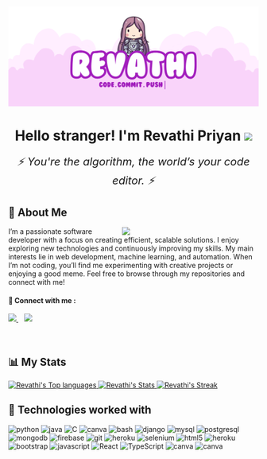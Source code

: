 ![Header image](Revathi.png "Yo")

<div align="center"> 
    <h1>Hello stranger! I'm Revathi Priyan 
        <img src="https://raw.githubusercontent.com/MartinHeinz/MartinHeinz/master/wave.gif" height="30px"> 
    </h1> 
    <!-- <p align="center">
        <a href="https://github.com/DenverCoder1/readme-typing-svg"><img src="https://readme-typing-svg.herokuapp.com/?lines=Full-stack%20web%20and%20app%20developer;Self-taught%20Programmer;
        Would%20love%20to%20collaborate!;
        Always%20learning%20new%20stuff&center=true&width=380&height=45"></a>
    </p> -->
    <p align="center" style="font-size:22px;margin-top:0;border:none">
        <i>
        ⚡️ You're the algorithm, the world’s your code editor. ⚡️
        </i>
    </p>
<!--     <div> 
        <img src="https://komarev.com/ghpvc/?username=revathipriyan&label=Profile%20views&color=1E90FF&style=flat" alt="revathipriyan" />
        <img src="https://badges.pufler.dev/commits/monthly/revathipriyan" />
    </div> -->
</div>

<h2>
🚀 About Me
</h2>
<div>
    <img src="https://media.giphy.com/media/RvnTYlyksGLdjNR1KA/giphy.gif" align="right" width="275" style="margin-left:25px" />
    <p>I’m a passionate software developer with a focus on creating efficient, scalable solutions. I enjoy exploring new technologies and continuously improving my skills. My main interests lie in web development, machine learning, and automation. When I’m not coding, you’ll find me experimenting with creative projects or enjoying a good meme. Feel free to browse through my repositories and connect with me!</p>
</div>

<h4>💬 Connect with me : </h4> 
    <a href="https://www.linkedin.com/in/revathipriyan/">
        <img height="30" src="https://img.shields.io/badge/linkedin-blue.svg?&style=for-the-badge&logo=linkedin&logoColor=white"/>
    </a>&nbsp;&nbsp;
<a href="https://www.instagram.com/revathi_priyan/"><img height="30" src="https://img.shields.io/badge/instagram-C13584.svg?&style=for-the-badge&logo=instagram&logoColor=white"></a>

<br>
<br>
<br>
<h2>📊 My Stats</h2>

<a href="https://github.com/revathipriyan">
<img height="150" src="https://github-readme-stats.vercel.app/api/top-langs/?username=revathipriyan&&hide_title=false&hide_border=true&layout=compact&langs_count=8&exclude_repo=comp426&text_color=fff7ff&icon_color=ffffff&bg_color=151515" alt="Revathi's Top languages" />

<a href="https://github.com/revathipriyan">
<img height="150" src="https://github-readme-stats.vercel.app/api?username=revathipriyan&hide_title=false&hide_border=true&show_icons=true&include_all_commits=true&count_private=true&line_height=21&text_color=fff7ff&icon_color=ffffff&bg_color=151515" alt="Revathi's Stats" />
</a>

<a href="https://github.com/revathipriyan">
    <img title="🔥 Get streak stats for your profile at git.io/streak-stats" alt="Revathi's Streak" src="https://github-readme-streak-stats.herokuapp.com/?user=revathipriyan&theme=neon-dark&hide_border=true"/>
</a>


<h2>🧩 Technologies worked with</h2>
<p align="left">
  <img src="https://www.vectorlogo.zone/logos/python/python-icon.svg" alt="python" width="40" height="40" title="Python3"/>
  <img src="https://www.vectorlogo.zone/logos/java/java-icon.svg" alt="java" width="40" height="40" title="Java"/>
  <img src="https://cdn.iconscout.com/icon/free/png-512/c-programming-569564.png" alt="C" width="40" height="40" title="C"/>
    <img src="https://www.vectorlogo.zone/logos/r-project/r-project-icon.svg" alt="canva" width="40" height="40" title="R"/>
  <img src="https://www.vectorlogo.zone/logos/gnu_bash/gnu_bash-icon.svg" alt="bash" width="40" height="40" title="Bash"/>
  
  <img src="https://www.vectorlogo.zone/logos/djangoproject/djangoproject-icon.svg" alt="django" width="40" height="40" title="Django"/>

  <img src="https://www.vectorlogo.zone/logos/mysql/mysql-icon.svg" alt="mysql" width="40" height="40" title="MySQL"/>  
  <img src="https://www.vectorlogo.zone/logos/postgresql/postgresql-icon.svg" alt="postgresql" width="40" height="40" title="PostgreSQL"/>
  <img src="https://www.vectorlogo.zone/logos/mongodb/mongodb-icon.svg" alt="mongodb" width="40" height="40" title="MongoDB"/>
  
  <img src="https://www.vectorlogo.zone/logos/firebase/firebase-icon.svg" alt="firebase" width="40" height="40" title="Firebase"/>

  <img src="https://www.vectorlogo.zone/logos/git-scm/git-scm-icon.svg" alt="git" width="40" height="40" title="Git"/>

  <img src="https://www.vectorlogo.zone/logos/heroku/heroku-icon.svg" alt="heroku" width="40" height="40" title="Heroku"/>
  <img src="https://img.icons8.com/ios/452/selenium-test-automation.png" alt="selenium" width="40" height="40" title="Selenium" />
 
  <img src="https://www.vectorlogo.zone/logos/w3_html5/w3_html5-icon.svg" alt="html5" width="40" height="40" title="HTML5" />
  <img src="https://www.pngitem.com/pimgs/m/198-1985012_transparent-css3-logo-png-css-logo-transparent-background.png" alt="heroku" width="40" height="40" title="CSS3" />
  <img src="https://www.vectorlogo.zone/logos/getbootstrap/getbootstrap-icon.svg" alt="bootstrap" width="40" height="40" title="Bootstrap"/>
  <img src="https://www.vectorlogo.zone/logos/javascript/javascript-icon.svg" alt="javascript" width="40" height="40" title="Javascript" />

 <img src="https://www.vectorlogo.zone/logos/reactjs/reactjs-icon.svg" alt="React" width="40" height="40" title="React JS"/>
 <img src="https://www.vectorlogo.zone/logos/typescriptlang/typescriptlang-icon.svg" alt="TypeScript" width="40" height="40"title="TypeScript"/>
 <img src="https://www.vectorlogo.zone/logos/canva/canva-icon.svg" alt="canva" width="40" height="40" title="canva"/>
 <img src="https://www.vectorlogo.zone/logos/expoio/expoio-icon.svg" alt="canva" width="40" height="40" title="Expo"/>
 
</p>



